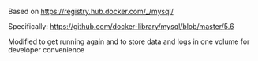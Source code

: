 Based on https://registry.hub.docker.com/_/mysql/

Specifically: https://github.com/docker-library/mysql/blob/master/5.6

Modified to get running again and to store data and logs in one volume for
developer convenience
